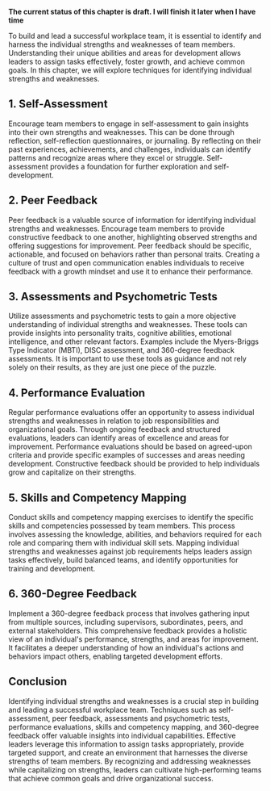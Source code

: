 **The current status of this chapter is draft. I will finish it later when I have time**

To build and lead a successful workplace team, it is essential to identify and harness the individual strengths and weaknesses of team members. Understanding their unique abilities and areas for development allows leaders to assign tasks effectively, foster growth, and achieve common goals. In this chapter, we will explore techniques for identifying individual strengths and weaknesses.

**1. Self-Assessment**
----------------------

Encourage team members to engage in self-assessment to gain insights into their own strengths and weaknesses. This can be done through reflection, self-reflection questionnaires, or journaling. By reflecting on their past experiences, achievements, and challenges, individuals can identify patterns and recognize areas where they excel or struggle. Self-assessment provides a foundation for further exploration and self-development.

**2. Peer Feedback**
--------------------

Peer feedback is a valuable source of information for identifying individual strengths and weaknesses. Encourage team members to provide constructive feedback to one another, highlighting observed strengths and offering suggestions for improvement. Peer feedback should be specific, actionable, and focused on behaviors rather than personal traits. Creating a culture of trust and open communication enables individuals to receive feedback with a growth mindset and use it to enhance their performance.

**3. Assessments and Psychometric Tests**
-----------------------------------------

Utilize assessments and psychometric tests to gain a more objective understanding of individual strengths and weaknesses. These tools can provide insights into personality traits, cognitive abilities, emotional intelligence, and other relevant factors. Examples include the Myers-Briggs Type Indicator (MBTI), DISC assessment, and 360-degree feedback assessments. It is important to use these tools as guidance and not rely solely on their results, as they are just one piece of the puzzle.

**4. Performance Evaluation**
-----------------------------

Regular performance evaluations offer an opportunity to assess individual strengths and weaknesses in relation to job responsibilities and organizational goals. Through ongoing feedback and structured evaluations, leaders can identify areas of excellence and areas for improvement. Performance evaluations should be based on agreed-upon criteria and provide specific examples of successes and areas needing development. Constructive feedback should be provided to help individuals grow and capitalize on their strengths.

**5. Skills and Competency Mapping**
------------------------------------

Conduct skills and competency mapping exercises to identify the specific skills and competencies possessed by team members. This process involves assessing the knowledge, abilities, and behaviors required for each role and comparing them with individual skill sets. Mapping individual strengths and weaknesses against job requirements helps leaders assign tasks effectively, build balanced teams, and identify opportunities for training and development.

**6. 360-Degree Feedback**
--------------------------

Implement a 360-degree feedback process that involves gathering input from multiple sources, including supervisors, subordinates, peers, and external stakeholders. This comprehensive feedback provides a holistic view of an individual's performance, strengths, and areas for improvement. It facilitates a deeper understanding of how an individual's actions and behaviors impact others, enabling targeted development efforts.

**Conclusion**
--------------

Identifying individual strengths and weaknesses is a crucial step in building and leading a successful workplace team. Techniques such as self-assessment, peer feedback, assessments and psychometric tests, performance evaluations, skills and competency mapping, and 360-degree feedback offer valuable insights into individual capabilities. Effective leaders leverage this information to assign tasks appropriately, provide targeted support, and create an environment that harnesses the diverse strengths of team members. By recognizing and addressing weaknesses while capitalizing on strengths, leaders can cultivate high-performing teams that achieve common goals and drive organizational success.
